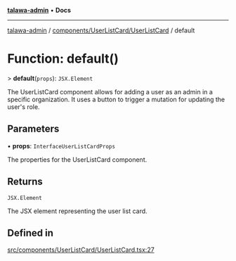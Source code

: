 [**talawa-admin**](../../../../README.md) • **Docs**

***

[talawa-admin](../../../../modules.md) / [components/UserListCard/UserListCard](../README.md) / default

# Function: default()

\> **default**(`props`): `JSX.Element`

The UserListCard component allows for adding a user as an admin in a specific organization.
It uses a button to trigger a mutation for updating the user's role.

## Parameters

• **props**: `InterfaceUserListCardProps`

The properties for the UserListCard component.

## Returns

`JSX.Element`

The JSX element representing the user list card.

## Defined in

[src/components/UserListCard/UserListCard.tsx:27](https://github.com/PalisadoesFoundation/talawa-admin/blob/6393648179f5fe59037f42564a6a7bc1ca4e7f9d/src/components/UserListCard/UserListCard.tsx#L27)
